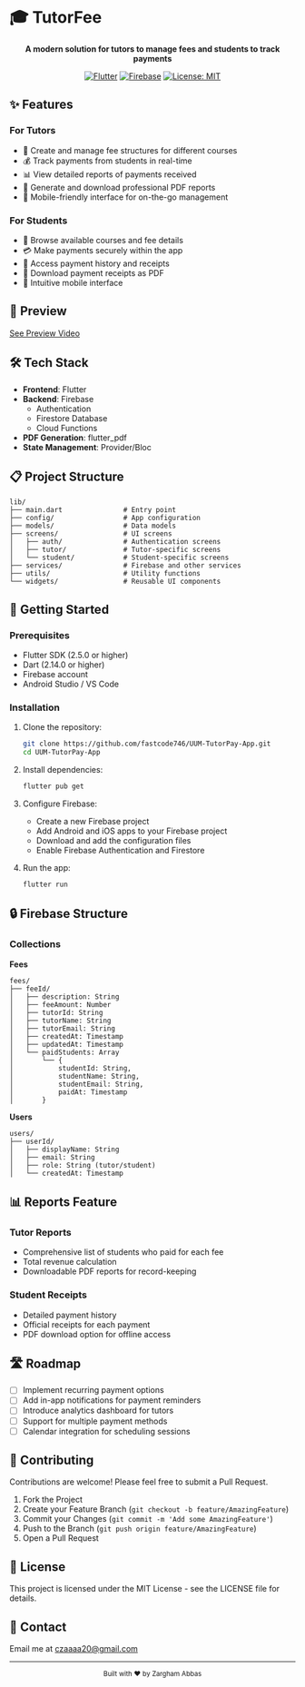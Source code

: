# 🎓 TutorFee

<div align="center">
  

**A modern solution for tutors to manage fees and students to track payments**

[![Flutter](https://img.shields.io/badge/Flutter-%2302569B.svg?style=for-the-badge&logo=Flutter&logoColor=white)](https://flutter.dev/)
[![Firebase](https://img.shields.io/badge/Firebase-FFCA28?style=for-the-badge&logo=firebase&logoColor=black)](https://firebase.google.com/)
[![License: MIT](https://img.shields.io/badge/License-MIT-yellow.svg?style=for-the-badge)](https://opensource.org/licenses/MIT)

</div>

## ✨ Features

### For Tutors
- 📝 Create and manage fee structures for different courses
- 💰 Track payments from students in real-time
- 📊 View detailed reports of payments received
- 📄 Generate and download professional PDF reports
- 📱 Mobile-friendly interface for on-the-go management

### For Students
- 👀 Browse available courses and fee details
- 💳 Make payments securely within the app
- 📜 Access payment history and receipts
- 🧾 Download payment receipts as PDF
- 📱 Intuitive mobile interface

## 📱 Preview
[See Preview Video](https://drive.google.com/file/d/1pkXtLqZJnfDaf5Hmgwr9CZKCDECLLn9X/view?usp=sharing)


## 🛠️ Tech Stack

- **Frontend**: Flutter
- **Backend**: Firebase
  - Authentication
  - Firestore Database
  - Cloud Functions
- **PDF Generation**: flutter_pdf
- **State Management**: Provider/Bloc

## 📋 Project Structure

```
lib/
├── main.dart               # Entry point
├── config/                 # App configuration
├── models/                 # Data models
├── screens/                # UI screens
│   ├── auth/               # Authentication screens
│   ├── tutor/              # Tutor-specific screens
│   └── student/            # Student-specific screens
├── services/               # Firebase and other services
├── utils/                  # Utility functions
└── widgets/                # Reusable UI components
```

## 🚀 Getting Started

### Prerequisites

- Flutter SDK (2.5.0 or higher)
- Dart (2.14.0 or higher)
- Firebase account
- Android Studio / VS Code

### Installation

1. Clone the repository:
   ```bash
   git clone https://github.com/fastcode746/UUM-TutorPay-App.git
   cd UUM-TutorPay-App
   ```

2. Install dependencies:
   ```bash
   flutter pub get
   ```

3. Configure Firebase:
   - Create a new Firebase project
   - Add Android and iOS apps to your Firebase project
   - Download and add the configuration files
   - Enable Firebase Authentication and Firestore

4. Run the app:
   ```bash
   flutter run
   ```

## 🔒 Firebase Structure

### Collections

**Fees**
```
fees/
├── feeId/
│   ├── description: String
│   ├── feeAmount: Number
│   ├── tutorId: String
│   ├── tutorName: String
│   ├── tutorEmail: String
│   ├── createdAt: Timestamp
│   ├── updatedAt: Timestamp
│   └── paidStudents: Array
│       └── {
│           studentId: String,
│           studentName: String,
│           studentEmail: String,
│           paidAt: Timestamp
│       }
```

**Users**
```
users/
├── userId/
│   ├── displayName: String
│   ├── email: String
│   ├── role: String (tutor/student)
│   └── createdAt: Timestamp
```

## 📊 Reports Feature

### Tutor Reports
- Comprehensive list of students who paid for each fee
- Total revenue calculation
- Downloadable PDF reports for record-keeping

### Student Receipts
- Detailed payment history
- Official receipts for each payment
- PDF download option for offline access

## 🛣️ Roadmap

- [ ] Implement recurring payment options
- [ ] Add in-app notifications for payment reminders
- [ ] Introduce analytics dashboard for tutors
- [ ] Support for multiple payment methods
- [ ] Calendar integration for scheduling sessions

## 🤝 Contributing

Contributions are welcome! Please feel free to submit a Pull Request.

1. Fork the Project
2. Create your Feature Branch (`git checkout -b feature/AmazingFeature`)
3. Commit your Changes (`git commit -m 'Add some AmazingFeature'`)
4. Push to the Branch (`git push origin feature/AmazingFeature`)
5. Open a Pull Request

## 📄 License

This project is licensed under the MIT License - see the LICENSE file for details.

## 📧 Contact
Email me at czaaaa20@gmail.com


---

<div align="center">
  <sub>Built with ❤️ by Zargham Abbas </sub>
</div>
